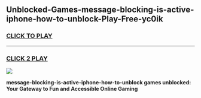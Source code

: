
## Unblocked-Games-message-blocking-is-active-iphone-how-to-unblock-Play-Free-yc0ik
<h3>
<a href="https://premium76.site?title=message-blocking-is-active-iphone-how-to-unblock&ref=21A">CLICK TO PLAY</a></h3>
<hr>

<h3>
<a href="https://premium76.site?title=message-blocking-is-active-iphone-how-to-unblock&ref=21A">CLICK 2 PLAY</a>
  
</h3>

<a href="https://premium76.site?title=message-blocking-is-active-iphone-how-to-unblock&ref=21A"><img src="https://clearcache.store/games.png"></a>


**message-blocking-is-active-iphone-how-to-unblock games unblocked: Your Gateway to Fun and Accessible Online Gaming**
